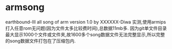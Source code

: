 # armsong
earthbound-III all song of arm version 1.0 by XXXXXX-Diwa
实测,使用armips打入任意rom无问题(因为文件太多比较费时间),总数据11mb多.
因为git单文件目录最大显示1000个文件或文件夹,故1600多个song数据文件无法完整显示,所以完整的song数据文件打包在了压缩包内.
